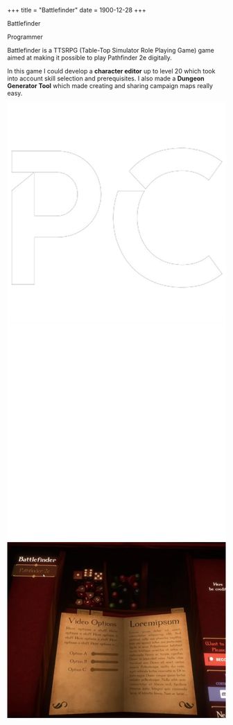 +++
title = "Battlefinder"
date = 1900-12-28
+++

<html lang="en">
    <div class="card">
        <div class="card-text">
            <p class="card-title">Battlefinder</p>
            <p class="card-subtitle">Programmer</p>
            <div class="card-description">
                <p>Battlefinder is a TTSRPG (Table-Top Simulator Role Playing Game) game aimed at making it possible to play Pathfinder 2e digitally.</p>
                <p>In this game I could develop a <b>character editor</b> up to level 20 which took into account skill selection and prerequisites. I also made a <b>Dungeon Generator Tool</b> which made creating and sharing campaign maps really easy.</p>
            </div>
            <div class="card-logo-container">
                <img src="../images/pc_logo.png" alt="Card Engine Logo" class="card-logo">
                <img src="../images/tech/unity_logo.png" alt="Card Engine Logo" class="card-logo">
            </div>
        </div>
        <div class="card-visual">
            <img src="..\images\battlefinder\battlefinder_1.png" alt="Card Image" class="card-image-right">
        </div>
    </div>

</html>
